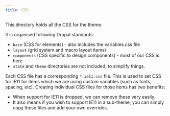```yaml
---
title: CSS
---
```


This directory holds all the CSS for the theme.

It is organised following Drupal standards:
 - `base` (CSS for elements) - also includes the variables.css file
 - `layout` (grid system and macro layout items)
 - `components` (CSS specific to design components) - most of our CSS is here
 - `state` and `theme` directories are not included, to simplify things.

Each CSS file has a corresponding `*.ie11.css` file. This is used to set CSS for IE11 for items which we are using custom variables (such as fonts, spacing, etc). Creating individual CSS files for those items has two benefits:
 
 - When support for IE11 is dropped, we can remove these very easily.
 - It also means if you wish to support IE11 in a sub-theme, you can simply copy these files and add your own overrides.